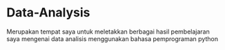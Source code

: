 # Data-Analysis

Merupakan tempat saya untuk meletakkan berbagai hasil pembelajaran saya mengenai data analisis menggunakan bahasa pemprograman python
